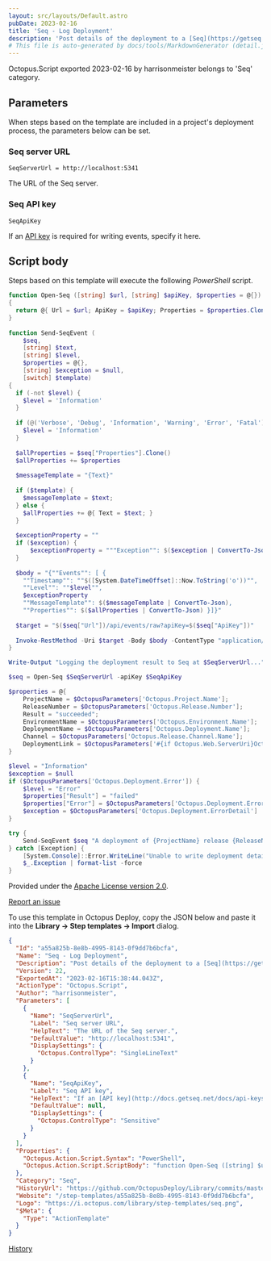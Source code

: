 ```yaml
---
layout: src/layouts/Default.astro
pubDate: 2023-02-16
title: 'Seq - Log Deployment'
description: 'Post details of the deployment to a [Seq](https://getseq.net) log server. Add this as the last step in a process, and ensure it is set to run always (on success and failure).'
# This file is auto-generated by docs/tools/MarkdownGenerator (detail.js)
---
```


Octopus.Script exported 2023-02-16 by harrisonmeister belongs to 'Seq' category.

## Parameters

When steps based on the template are included in a project's deployment process, the parameters below can be set.


<div class="param">

### Seq server URL

`SeqServerUrl = http://localhost:5341`

The URL of the Seq server.

</div>
        
<div class="param">

### Seq API key

`SeqApiKey`

If an [API key](http://docs.getseq.net/docs/api-keys) is required for writing events, specify it here.

</div>
        

## Script body

Steps based on this template will execute the following *PowerShell* script.

```PowerShell
function Open-Seq ([string] $url, [string] $apiKey, $properties = @{})
{
  return @{ Url = $url; ApiKey = $apiKey; Properties = $properties.Clone() }
}
  
function Send-SeqEvent (
    $seq,
    [string] $text,
    [string] $level,
    $properties = @{},
    [string] $exception = $null,
    [switch] $template)
{
  if (-not $level) {
    $level = 'Information'
  }
   
  if (@('Verbose', 'Debug', 'Information', 'Warning', 'Error', 'Fatal') -notcontains $level) {
    $level = 'Information'
  }
  
  $allProperties = $seq["Properties"].Clone()
  $allProperties += $properties
  
  $messageTemplate = "{Text}"
  
  if ($template) {
    $messageTemplate = $text;
  } else {
    $allProperties += @{ Text = $text; }
  }
  
  $exceptionProperty = ""
  if ($exception) {
      $exceptionProperty = """Exception"": $($exception | ConvertTo-Json),"
  }
  
  $body = "{""Events"": [ {
    ""Timestamp"": ""$([System.DateTimeOffset]::Now.ToString('o'))"",
    ""Level"": ""$level"",
    $exceptionProperty
    ""MessageTemplate"": $($messageTemplate | ConvertTo-Json),
    ""Properties"": $($allProperties | ConvertTo-Json) }]}"
  
  $target = "$($seq["Url"])/api/events/raw?apiKey=$($seq["ApiKey"])"
  
  Invoke-RestMethod -Uri $target -Body $body -ContentType "application/json" -Method POST
}

Write-Output "Logging the deployment result to Seq at $SeqServerUrl..."

$seq = Open-Seq $SeqServerUrl -apiKey $SeqApiKey

$properties = @{
    ProjectName = $OctopusParameters['Octopus.Project.Name'];
    ReleaseNumber = $OctopusParameters['Octopus.Release.Number'];
    Result = "succeeded";
    EnvironmentName = $OctopusParameters['Octopus.Environment.Name'];
    DeploymentName = $OctopusParameters['Octopus.Deployment.Name'];
    Channel = $OctopusParameters['Octopus.Release.Channel.Name'];
    DeploymentLink = $OctopusParameters['#{if Octopus.Web.ServerUri}Octopus.Web.ServerUri#{else}Octopus.Web.BaseUrl#{/if}'] + $OctopusParameters['Octopus.Web.DeploymentLink']
}

$level = "Information"
$exception = $null
if ($OctopusParameters['Octopus.Deployment.Error']) {
    $level = "Error"
    $properties["Result"] = "failed"
    $properties["Error"] = $OctopusParameters['Octopus.Deployment.Error']
    $exception = $OctopusParameters['Octopus.Deployment.ErrorDetail']
}

try {
    Send-SeqEvent $seq "A deployment of {ProjectName} release {ReleaseNumber} {Result} in {EnvironmentName}" -level $level -template -properties $properties -exception $exception
} catch [Exception] {
    [System.Console]::Error.WriteLine("Unable to write deployment details to Seq")
    $_.Exception | format-list -force
}

```

Provided under the [Apache License version 2.0](https://github.com/OctopusDeploy/Library/blob/master/LICENSE.txt).

[Report an issue](https://github.com/OctopusDeploy/Library/issues/new?assignees=&labels=&projects=&template=bug-report.yml&title=Issue%20with%20Seq%20-%20Log%20Deployment&step-template=Seq%20-%20Log%20Deployment)

<div class="get-json">

To use this template in Octopus Deploy, copy the JSON below and paste it into the **Library → Step templates → Import** dialog.

```json
{
  "Id": "a55a825b-8e8b-4995-8143-0f9dd7b6bcfa",
  "Name": "Seq - Log Deployment",
  "Description": "Post details of the deployment to a [Seq](https://getseq.net) log server. Add this as the last step in a process, and ensure it is set to run always (on success and failure).",
  "Version": 22,
  "ExportedAt": "2023-02-16T15:38:44.043Z",
  "ActionType": "Octopus.Script",
  "Author": "harrisonmeister",
  "Parameters": [
    {
      "Name": "SeqServerUrl",
      "Label": "Seq server URL",
      "HelpText": "The URL of the Seq server.",
      "DefaultValue": "http://localhost:5341",
      "DisplaySettings": {
        "Octopus.ControlType": "SingleLineText"
      }
    },
    {
      "Name": "SeqApiKey",
      "Label": "Seq API key",
      "HelpText": "If an [API key](http://docs.getseq.net/docs/api-keys) is required for writing events, specify it here.",
      "DefaultValue": null,
      "DisplaySettings": {
        "Octopus.ControlType": "Sensitive"
      }
    }
  ],
  "Properties": {
    "Octopus.Action.Script.Syntax": "PowerShell",
    "Octopus.Action.Script.ScriptBody": "function Open-Seq ([string] $url, [string] $apiKey, $properties = @{})\n{\n  return @{ Url = $url; ApiKey = $apiKey; Properties = $properties.Clone() }\n}\n  \nfunction Send-SeqEvent (\n    $seq,\n    [string] $text,\n    [string] $level,\n    $properties = @{},\n    [string] $exception = $null,\n    [switch] $template)\n{\n  if (-not $level) {\n    $level = 'Information'\n  }\n   \n  if (@('Verbose', 'Debug', 'Information', 'Warning', 'Error', 'Fatal') -notcontains $level) {\n    $level = 'Information'\n  }\n  \n  $allProperties = $seq[\"Properties\"].Clone()\n  $allProperties += $properties\n  \n  $messageTemplate = \"{Text}\"\n  \n  if ($template) {\n    $messageTemplate = $text;\n  } else {\n    $allProperties += @{ Text = $text; }\n  }\n  \n  $exceptionProperty = \"\"\n  if ($exception) {\n      $exceptionProperty = \"\"\"Exception\"\": $($exception | ConvertTo-Json),\"\n  }\n  \n  $body = \"{\"\"Events\"\": [ {\n    \"\"Timestamp\"\": \"\"$([System.DateTimeOffset]::Now.ToString('o'))\"\",\n    \"\"Level\"\": \"\"$level\"\",\n    $exceptionProperty\n    \"\"MessageTemplate\"\": $($messageTemplate | ConvertTo-Json),\n    \"\"Properties\"\": $($allProperties | ConvertTo-Json) }]}\"\n  \n  $target = \"$($seq[\"Url\"])/api/events/raw?apiKey=$($seq[\"ApiKey\"])\"\n  \n  Invoke-RestMethod -Uri $target -Body $body -ContentType \"application/json\" -Method POST\n}\n\nWrite-Output \"Logging the deployment result to Seq at $SeqServerUrl...\"\n\n$seq = Open-Seq $SeqServerUrl -apiKey $SeqApiKey\n\n$properties = @{\n    ProjectName = $OctopusParameters['Octopus.Project.Name'];\n    ReleaseNumber = $OctopusParameters['Octopus.Release.Number'];\n    Result = \"succeeded\";\n    EnvironmentName = $OctopusParameters['Octopus.Environment.Name'];\n    DeploymentName = $OctopusParameters['Octopus.Deployment.Name'];\n    Channel = $OctopusParameters['Octopus.Release.Channel.Name'];\n    DeploymentLink = $OctopusParameters['#{if Octopus.Web.ServerUri}Octopus.Web.ServerUri#{else}Octopus.Web.BaseUrl#{/if}'] + $OctopusParameters['Octopus.Web.DeploymentLink']\n}\n\n$level = \"Information\"\n$exception = $null\nif ($OctopusParameters['Octopus.Deployment.Error']) {\n    $level = \"Error\"\n    $properties[\"Result\"] = \"failed\"\n    $properties[\"Error\"] = $OctopusParameters['Octopus.Deployment.Error']\n    $exception = $OctopusParameters['Octopus.Deployment.ErrorDetail']\n}\n\ntry {\n    Send-SeqEvent $seq \"A deployment of {ProjectName} release {ReleaseNumber} {Result} in {EnvironmentName}\" -level $level -template -properties $properties -exception $exception\n} catch [Exception] {\n    [System.Console]::Error.WriteLine(\"Unable to write deployment details to Seq\")\n    $_.Exception | format-list -force\n}\n"
  },
  "Category": "Seq",
  "HistoryUrl": "https://github.com/OctopusDeploy/Library/commits/master/step-templates//opt/buildagent/work/75443764cd38076d/step-templates/seq-log-deployment.json",
  "Website": "/step-templates/a55a825b-8e8b-4995-8143-0f9dd7b6bcfa",
  "Logo": "https://i.octopus.com/library/step-templates/seq.png",
  "$Meta": {
    "Type": "ActionTemplate"
  }
}
```

[History](https://github.com/OctopusDeploy/Library/commits/master/step-templates/https://github.com/OctopusDeploy/Library/commits/master/step-templates//opt/buildagent/work/75443764cd38076d/step-templates/seq-log-deployment.json)

</div>
